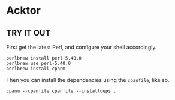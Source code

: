 # Acktor




## TRY IT OUT

First get the latest Perl, and configure your shell accordingly.

```
perlbrew install perl-5.40.0
perlbrew use perl-5.40.0
perlbrew install-cpanm
```

Then you can install the dependencies using the `cpanfile`, like so.

```
cpanm --cpanfile cpanfile --installdeps .
```
